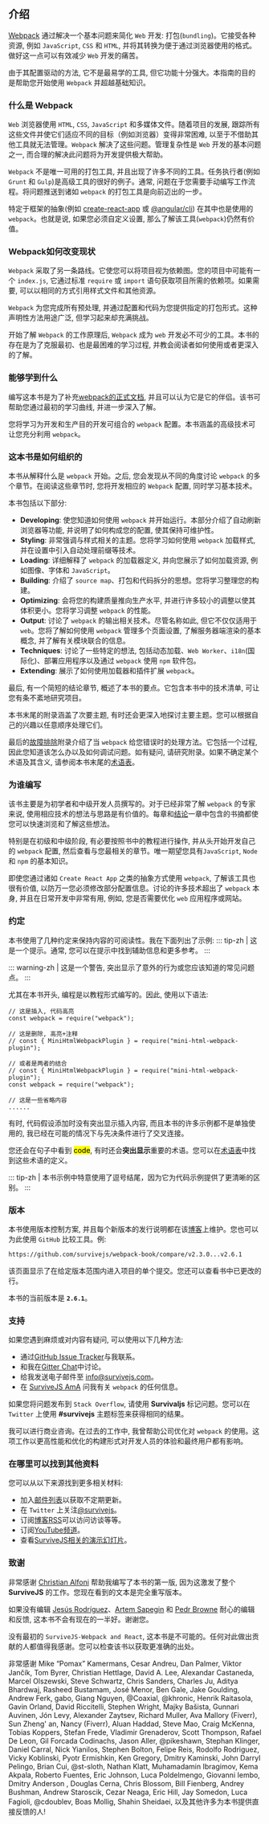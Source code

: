 ## 介绍
[Webpack](https://webpack.js.org/) 通过解决一个基本问题来简化 `Web` 开发: 打包(`bundling`)。它接受各种资源, 例如 `JavaScript`, `CSS` 和 `HTML`, 并将其转换为便于通过浏览器使用的格式。做好这一点可以有效减少 `Web` 开发的痛苦。

由于其配置驱动的方法, 它不是最易学的工具, 但它功能十分强大。本指南的目的是帮助您开始使用 `Webpack` 并超越基础知识。

### 什么是 Webpack
`Web` 浏览器使用 `HTML`, `CSS`, `JavaScript` 和多媒体文件。随着项目的发展, 跟踪所有这些文件并使它们适应不同的目标（例如浏览器）变得非常困难, 以至于不借助其他工具就无法管理。`Webpack` 解决了这些问题。管理复杂性是 `Web` 开发的基本问题之一, 而合理的解决此问题将为开发提供极大帮助。

`Webpack` 不是唯一可用的打包工具, 并且出现了许多不同的工具。任务执行者(例如 `Grunt` 和 `Gulp`)是高级工具的很好的例子。通常, 问题在于您需要手动编写工作流程。将问题推送到诸如 `webpack` 的打包工具是向前迈出的一步。

特定于框架的抽象(例如 [create-react-app](https://www.npmjs.com/package/create-react-app) 或 [@angular/cli](https://www.npmjs.com/package/@angular/cli)) 在其中也是使用的 `webpack`。也就是说, 如果您必须自定义设置, 那么了解该工具(`webpack`)仍然有价值。

### Webpack如何改变现状
`Webpack` 采取了另一条路线。它使您可以将项目视为依赖图。您的项目中可能有一个 `index.js`, 它通过标准 `require` 或 `import` 语句获取项目所需的依赖项。如果需要, 可以以相同的方式引用样式文件和其他资源。

`Webpack` 为您完成所有预处理, 并通过配置和代码为您提供指定的打包形式。这种声明性方法用途广泛, 但学习起来却充满挑战。

开始了解 `Webpack` 的工作原理后, `Webpack` 成为 `web` 开发必不可少的工具。本书的存在是为了克服最初、也是最困难的学习过程, 并教会阅读者如何使用或者更深入的了解。

### 能够学到什么
编写这本书是为了补充[webpack的正式文档](https://webpack.js.org/), 并且可以认为它是它的伴侣。该书可帮助您通过最初的学习曲线, 并进一步深入了解。

您将学习为开发和生产目的开发可组合的 `webpack` 配置。本书涵盖的高级技术可让您充分利用 `webpack`。

### 这本书是如何组织的
本书从解释什么是 `webpack` 开始。之后, 您会发现从不同的角度讨论 `webpack` 的多个章节。在阅读这些章节时, 您将开发相应的 `Webpack` 配置, 同时学习基本技术。

本书包括以下部分:

- **Developing**: 使您知道如何使用 `webpack` 并开始运行。本部分介绍了自动刷新浏览器等功能, 并说明了如何构成您的配置, 使其保持可维护性。
- **Styling**: 非常强调与样式相关的主题。您将学习如何使用 `webpack` 加载样式, 并在设置中引入自动处理前缀等技术。
- **Loading**: 详细解释了 `webpack` 的加载器定义, 并向您展示了如何加载资源, 例如图像、字体和 `JavaScript`。
- **Building**: 介绍了 `source map`、打包和代码拆分的思想。您将学习整理您的构建。
- **Optimizing**: 会将您的构建质量推向生产水平, 并进行许多较小的调整以使其体积更小。您将学习调整 `webpack` 的性能。
- **Output**: 讨论了 `webpack` 的输出相关技术。尽管名称如此, 但它不仅仅适用于 `web`。您将了解如何使用 `webpack` 管理多个页面设置, 了解服务器端渲染的基本概念, 并了解有关模块联合的信息。
- **Techniques**: 讨论了一些特定的想法, 包括动态加载、`Web Worker`、`i18n`(国际化)、部署应用程序以及通过 `webpack` 使用 `npm` 软件包。
- **Extending**: 展示了如何使用加载器和插件扩展 `webpack`。

最后, 有一个简短的结论章节, 概述了本书的要点。它包含本书中的技术清单, 可让您有条不紊地研究项目。

本书末尾的附录涵盖了次要主题, 有时还会更深入地探讨主要主题。您可以根据自己的兴趣以任意顺序处理它们。

最后的[故障排除](./Appendices/troubleshooting.html)附录介绍了当 `webpack` 给您错误时的处理方法。它包括一个过程, 因此您知道该怎么办以及如何调试问题。如有疑问, 请研究附录。如果不确定某个术语及其含义, 请参阅本书末尾的[术语表](./Appendices/glossary.html)。

### 为谁编写
该书主要是为初学者和中级开发人员撰写的。对于已经非常了解 `webpack` 的专家来说, 使用相应技术的想法与思路是有价值的。每章和[结论](./conclusion)一章中包含的书摘都使您可以快速浏览和了解这些想法。

特别是在初级和中级阶段, 有必要按照书中的教程进行操作, 并从头开始开发自己的 `webpack` 配置, 然后查看与您最相关的章节。唯一期望您具有`JavaScript`, `Node` 和 `npm` 的基本知识。

即使您通过诸如 `Create React App` 之类的抽象方式使用 `webpack`, 了解该工具也很有价值, 以防万一您必须修改部分配置信息。讨论的许多技术超出了 `webpack` 本身, 并且在日常开发中非常有用, 例如, 您是否需要优化 `web` 应用程序或网站。

### 约定
本书使用了几种约定来保持内容的可阅读性。我在下面列出了示例:
::: tip-zh | 
这是一个提示。通常, 您可以在提示中找到辅助信息和更多参考。
:::

::: warning-zh | 
这是一个警告, 突出显示了意外的行为或您应该知道的常见问题点。
:::

尤其在本书开头, 编程是以教程形式编写的。因此, 使用以下语法:
```js{2,5,8-9}
// 这是插入, 代码高亮
const webpack = require("webpack");

// 这是删除, 高亮+注释
// const { MiniHtmlWebpackPlugin } = require("mini-html-webpack-plugin");

// 或者是两者的结合
// const { MiniHtmlWebpackPlugin } = require("mini-html-webpack-plugin");
const webpack = require("webpack");

// 这是一些省略内容
......
```

有时, 代码假设添加时没有突出显示插入内容, 而且本书的许多示例都不是单独使用的, 我已经在可能的情况下与先决条件进行了交叉连接。

您还会在句子中看到 <mark>code</mark>, 有时还会**突出显示**重要的术语。您可以在[术语表](./Appendices/glossary.html)中找到这些术语的定义。

::: tip-zh | 
本书示例中特意使用了逗号结尾，因为它为代码示例提供了更清晰的区别。
:::

### 版本
本书使用版本控制方案, 并且每个新版本的发行说明都在该[博客](https://survivejs.com/blog/)上维护。您也可以为此使用 `GitHub` 比较工具。例:

```bash
https://github.com/survivejs/webpack-book/compare/v2.3.0...v2.6.1
```

该页面显示了在给定版本范围内进入项目的单个提交。您还可以查看书中已更改的行。

本书的当前版本是 **`2.6.1`**。

### 支持
如果您遇到麻烦或对内容有疑问, 可以使用以下几种方法:

- 通过[GitHub Issue Tracker](https://github.com/survivejs/webpack-book/issues)与我联系。
- 和我在[Gitter Chat](https://gitter.im/survivejs/webpack)中讨论。
- 给我发送电子邮件至 [info@survivejs.com](mailto:info@survivejs.com)。
- 在 [SurviveJS AmA](https://github.com/survivejs/ama/issues) 问我有关 `webpack` 的任何信息。

如果您将问题发布到 `Stack Overflow`, 请使用 **Survivaljs** 标记问题。您可以在 `Twitter` 上使用 **#survivejs** 主题标签来获得相同的结果。

我可以进行商业咨询。在过去的工作中, 我曾帮助公司优化对 `webpack` 的使用。这项工作以更高性能和优化的构建形式对开发人员的体验和最终用户都有影响。

### 在哪里可以找到其他资料
您可以从以下来源找到更多相关材料:

- 加入[邮件列表](https://buttondown.email/SurviveJS)以获取不定期更新。
- 在 `Twitter` 上关注[@survivejs](https://twitter.com/survivejs)。
- 订阅[博客RSS](https://survivejs.com/atom.xml)可以访问访谈等等。
- 订阅[YouTube频道](https://www.youtube.com/SurviveJS)。
- 查看[SurviveJS相关的演示幻灯片](https://presentations.survivejs.com/)。

### 致谢
非常感谢 [Christian Alfoni](http://www.christianalfoni.com/) 帮助我编写了本书的第一版, 因为这激发了整个 **SurviveJS** 的工作。您现在看到的文本是完全重写版本。

如果没有编辑 [Jesús Rodríguez](https://github.com/Foxandxss)、[Artem Sapegin](https://github.com/sapegin) 和 [Pedr Browne](https://github.com/Undistraction) 耐心的编辑和反馈, 这本书不会有现在的一半好。谢谢您。

没有最初的 `SurviveJS-Webpack and React`, 这本书是不可能的。任何对此做出贡献的人都值得我感谢。您可以检查该书以获取更准确的出处。

非常感谢 Mike “Pomax” Kamermans, Cesar Andreu, Dan Palmer, Viktor Jančík, Tom Byrer, Christian Hettlage, David A. Lee, Alexandar Castaneda, Marcel Olszewski, Steve Schwartz, Chris Sanders, Charles Ju, Aditya Bhardwaj, Rasheed Bustamam, José Menor, Ben Gale, Jake Goulding, Andrew Ferk, gabo, Giang Nguyen, @Coaxial, @khronic, Henrik Raitasola, Gavin Orland, David Riccitelli, Stephen Wright, Majky Bašista, Gunnari Auvinen, Jón Levy, Alexander Zaytsev, Richard Muller, Ava Mallory (Fiverr), Sun Zheng' an, Nancy (Fiverr), Aluan Haddad, Steve Mao, Craig McKenna, Tobias Koppers, Stefan Frede, Vladimir Grenaderov, Scott Thompson, Rafael De Leon, Gil Forcada Codinachs, Jason Aller, @pikeshawn, Stephan Klinger, Daniel Carral, Nick Yianilos, Stephen Bolton, Felipe Reis, Rodolfo Rodriguez, Vicky Koblinski, Pyotr Ermishkin, Ken Gregory, Dmitry Kaminski, John Darryl Pelingo, Brian Cui, @st-sloth, Nathan Klatt, Muhamadamin Ibragimov, Kema Akpala, Roberto Fuentes, Eric Johnson, Luca Poldelmengo, Giovanni Iembo, Dmitry Anderson , Douglas Cerna, Chris Blossom, Bill Fienberg, Andrey Bushman, Andrew Staroscik, Cezar Neaga, Eric Hill, Jay Somedon, Luca Fagioli, @cdoublev, Boas Mollig, Shahin Sheidaei, 以及其他许多为本书提供直接反馈的人!